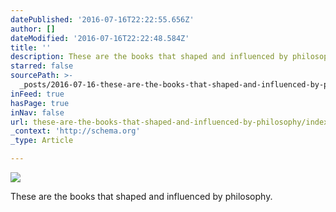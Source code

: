 ```yaml
---
datePublished: '2016-07-16T22:22:55.656Z'
author: []
dateModified: '2016-07-16T22:22:48.584Z'
title: ''
description: These are the books that shaped and influenced by philosophy.
starred: false
sourcePath: >-
  _posts/2016-07-16-these-are-the-books-that-shaped-and-influenced-by-philosophy.md
inFeed: true
hasPage: true
inNav: false
url: these-are-the-books-that-shaped-and-influenced-by-philosophy/index.html
_context: 'http://schema.org'
_type: Article

---
```

![](https://the-grid-user-content.s3-us-west-2.amazonaws.com/c554250b-0fe5-4adf-866c-0b2461e32a96.jpg)

These are the books that shaped and influenced by philosophy.